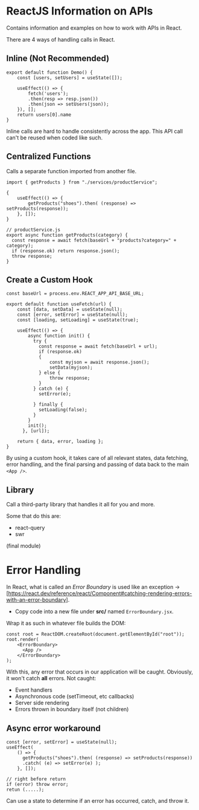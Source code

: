 # ReactJS Information on APIs
Contains information and examples on how to work with APIs in React.

There are 4  ways of handling calls in React.

## Inline (Not Recommended)
```
export default function Demo() {
    const [users, setUsers] = useState([]);

    useEffect(() => {
        fetch('users');
        .then(resp => resp.json())
        .then(json => setUsers(json));
    }), [];
    return users[0].name
}
```
Inline calls are hard to handle consistently across the app. This API call can't be reused when coded like such.

## Centralized Functions
Calls a separate function imported from another file. 
```
import { getProducts } from "./services/productService";

{
    useEffect(() => {
        getProducts("shoes").then( (response) => setProducts(response));
    }, []);
}

// productService.js
export async function getProducts(category) {
  const response = await fetch(baseUrl + "products?category=" + category);
  if (response.ok) return response.json();
  throw response;
}
```

## Create a Custom Hook
```
const baseUrl = process.env.REACT_APP_API_BASE_URL;

export default function useFetch(url) {
    const [data, setData] = useState(null);
    const [error, setError] = useState(null);
    const [loading, setLoading] = useState(true);

    useEffect(() => {
        async function init() {
          try {
            const response = await fetch(baseUrl + url);
            if (response.ok) 
            {
                const myjson = await response.json();
                setData(myjson);
            } else {
                throw response;
            }
          } catch (e) {
            setError(e);
          
          } finally {
            setLoading(false);
          }
        }
        init();
      }, [url]);

    return { data, error, loading };
}
```
By using a custom hook, it takes care of all relevant states, data fetching, error handling, and the final parsing and passing of data back to the main ```<App />```.

## Library
Call a third-party library that handles it all for you and more.

Some that do this are:
- react-query
- swr

(final module)

# Error Handling
In React, what is called an _Error Boundary_ is used like an exception -> [https://react.dev/reference/react/Component#catching-rendering-errors-with-an-error-boundary].
- Copy code into a new file under **src/** named ```ErrorBoundary.jsx```.

Wrap it as such in whatever file builds the DOM:
```
const root = ReactDOM.createRoot(document.getElementById("root"));
root.render(
    <ErrorBoundary>
      <App />
    </ErrorBoundary>
);
```
With this, any error that occurs in our application will be caught. Obviously, it won't catch **all** errors. Not caught:
- Event handlers
- Asynchronous code (setTimeout, etc callbacks)
- Server side rendering
- Errors thrown in boundary itself (not children)

## Async error workaround
```
const [error, setError] = useState(null);
useEffect(
    () => {
      getProducts("shoes").then( (response) => setProducts(response))
      .catch( (e) => setError(e) );
    }, []);

// right before return
if (error) throw error;
retun (.....);
```
Can use a state to determine if an error has occurred, catch, and throw it.